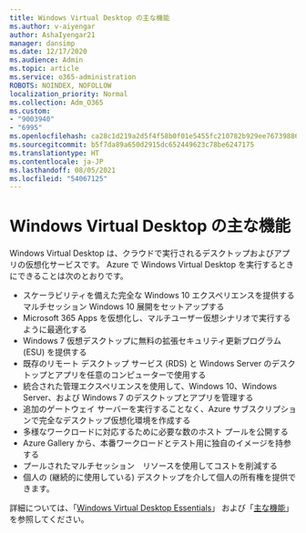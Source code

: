 ```yaml
---
title: Windows Virtual Desktop の主な機能
ms.author: v-aiyengar
author: AshaIyengar21
manager: dansimp
ms.date: 12/17/2020
ms.audience: Admin
ms.topic: article
ms.service: o365-administration
ROBOTS: NOINDEX, NOFOLLOW
localization_priority: Normal
ms.collection: Adm_O365
ms.custom:
- "9003940"
- "6995"
ms.openlocfilehash: ca28c1d219a2d5f4f58b0f01e5455fc210782b929ee767398867485b4ad8761f
ms.sourcegitcommit: b5f7da89a650d2915dc652449623c78be6247175
ms.translationtype: HT
ms.contentlocale: ja-JP
ms.lasthandoff: 08/05/2021
ms.locfileid: "54067125"
---
```

# <a name="key-capabilities-of-windows-virtual-desktop"></a>Windows Virtual Desktop の主な機能

Windows Virtual Desktop は、クラウドで実行されるデスクトップおよびアプリの仮想化サービスです。 Azure で Windows Virtual Desktop を実行するときにできることは次のとおりです。

- スケーラビリティを備えた完全な Windows 10 エクスペリエンスを提供するマルチセッション Windows 10 展開をセットアップする
- Microsoft 365 Apps を仮想化し、マルチユーザー仮想シナリオで実行するように最適化する
- Windows 7 仮想デスクトップに無料の拡張セキュリティ更新プログラム (ESU) を提供する
- 既存のリモート デスクトップ サービス (RDS) と Windows Server のデスクトップとアプリを任意のコンピューターで使用する
- 統合された管理エクスペリエンスを使用して、Windows 10、Windows Server、および Windows 7 のデスクトップとアプリを管理する
- 追加のゲートウェイ サーバーを実行することなく、Azure サブスクリプションで完全なデスクトップ仮想化環境を作成する
- 多様なワークロードに対応するために必要な数のホスト プールを公開する
- Azure Gallery から、本番ワークロードとテスト用に独自のイメージを持参する
- プールされたマルチセッション　リソースを使用してコストを削減する
- 個人の (継続的に使用している) デスクトップを介して個人の所有権を提供できます。

詳細については、「[Windows Virtual Desktop Essentials](https://go.microsoft.com/fwlink/?linkid=2127033)」 および「[主な機能](https://go.microsoft.com/fwlink/?linkid=2127033)」を参照してください。

